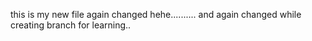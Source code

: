 <P>this is my new file 
again changed hehe..........
and again changed while creating branch for learning..
</P>
